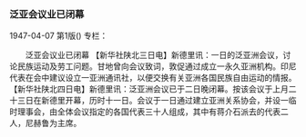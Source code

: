 ### 泛亚会议业已闭幕

1947-04-07
第1版()
专栏：

　　泛亚会议业已闭幕
    【新华社陕北三日电】新德里讯：一日的泛亚洲会议，讨论民族运动及劳工问题。甘地曾向会议致词，敦促通过成立一永久亚洲机构。印尼代表在会中建议设立一亚洲通讯社，以便交换有关亚洲各国民族自由运动的情报。
    【新华社陕北四日电】新德里讯：泛亚洲会议已于二日晚闭幕。按该会议于上月二十三日在新德里开幕，历时十一日。会议于一日通过建立亚洲关系协会，并设一临时理事会，由全体会议指定的各国代表三十人组成，其中有蒋介石派去的代表二人，尼赫鲁为主席。
